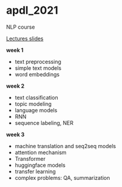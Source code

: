 # apdl_2021
NLP course 

[Lectures slides](https://drive.google.com/drive/folders/1P5im0gWdqrUYCwQKIFXGu6gCU7H5ILhW?usp=sharing)

**week 1**
- text preprocessing
- simple text models
- word embeddings


**week 2**
- text classification
- topic modeling
- language models
- RNN
- sequence labeling, NER


**week 3**
- machine translation and seq2seq models
- attention mechanism
- Transformer
- huggingface models
- transfer learning
- complex problems: QA, summarization
